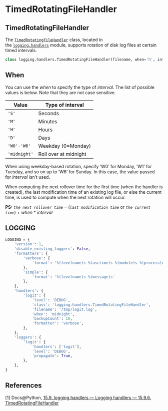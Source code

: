 # TimedRotatingFileHandler

## TimedRotatingFileHandler

The [`TimedRotatingFileHandler`](https://docs.python.org/2/library/logging.handlers.html#logging.handlers.TimedRotatingFileHandler) class, located in the [`logging.handlers`](https://docs.python.org/2/library/logging.handlers.html#module-logging.handlers) module, supports rotation of disk log files at certain timed intervals.

```python
class logging.handlers.TimedRotatingFileHandler(filename, when='h', interval=1, backupCount=0, encoding=None, delay=False, utc=False)
```

## When

You can use the *when* to specify the type of *interval*. The list of possible values is below. Note that they are not case sensitive.

| Value        | Type of interval      |
| ------------ | --------------------- |
| `'S'`        | Seconds               |
| `'M'`        | Minutes               |
| `'H'`        | Hours                 |
| `'D'`        | Days                  |
| `'W0'-'W6'`  | Weekday (0=Monday)    |
| `'midnight'` | Roll over at midnight |

When using weekday-based rotation, specify ‘W0’ for Monday, ‘W1’ for Tuesday, and so on up to ‘W6’ for Sunday. In this case, the value passed for *interval* isn’t used.

When computing the next rollover time for the first time (when the handler is created), the last modification time of an existing log file, or else the current time, is used to compute when the next rotation will occur.

**PS:** *``the next rollover time``* = (*``last modification time``* or *``the current time``*) + *when* * *interval*

## LOGGING

```python
LOGGING = {
    'version': 1,
    'disable_existing_loggers': False,
    'formatters': {
        'verbose': {
            'format': '%(levelname)s %(asctime)s %(module)s %(process)d %(thread)d %(message)s'
        },
        'simple': {
            'format': '%(levelname)s %(message)s'
        },
    },
    'handlers': {
        'logit': {
            'level': 'DEBUG',
            'class': 'logging.handlers.TimedRotatingFileHandler',
            'filename': '/tmp/logit.log',
            'when': 'midnight',
            'backupCount': 10,
            'formatter': 'verbose',
        },
    },
    'loggers': {
        'logit': {
            'handlers': ['logit'],
            'level': 'DEBUG',
            'propagate': True,
        },
    },
}
```

## References

[1] Docs@Python, [15.9. logging.handlers — Logging handlers — 15.9.6. TimedRotatingFileHandler](https://docs.python.org/2/library/logging.handlers.html#timedrotatingfilehandler)
